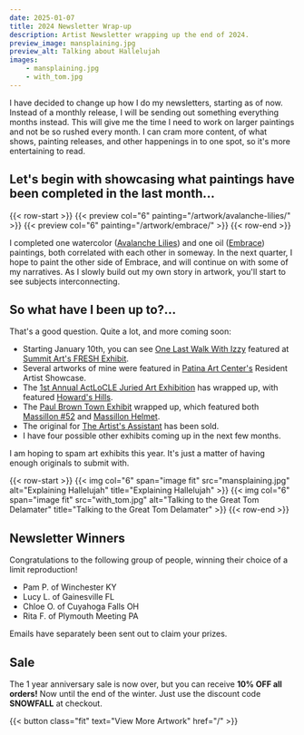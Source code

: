 ```yaml
---
date: 2025-01-07
title: 2024 Newsletter Wrap-up
description: Artist Newsletter wrapping up the end of 2024.
preview_image: mansplaining.jpg
preview_alt: Talking about Hallelujah
images:
    - mansplaining.jpg
    - with_tom.jpg
---
```


I have decided to change up how I do my newsletters, starting as of now. Instead of a monthly release, I will be sending out something everything months instead. This will give me the time I need to work on larger paintings and not be so rushed every month. I can cram more content, of what shows, painting releases, and other happenings in to one spot, so it's more entertaining to read.

<!--more-->

## Let's begin with showcasing what paintings have been completed in the last month... ##

{{< row-start >}}
    {{< preview col="6" painting="/artwork/avalanche-lilies/" >}}
    {{< preview col="6" painting="/artwork/embrace/" >}}
{{< row-end >}}

I completed one watercolor ([Avalanche Lilies](/artwork/avalanche-lilies)) and one oil ([Embrace](/artwork/embrace)) paintings, both correlated with each other in someway. In the next quarter, I hope to paint the other side of Embrace, and will continue on with some of my narratives. As I slowly build out my own story in artwork, you'll start to see subjects interconnecting.

## So what have I been up to?... ##

That's a good question. Quite a lot, and more coming soon:

  * Starting January 10th, you can see [One Last Walk With Izzy](/artwork/one-last-walk-with-izzy) featured at [Summit Art's FRESH Exhibit](https://www.facebook.com/events/1760040301514562).
  * Several artworks of mine were featured in [Patina Art Center's](https://www.patinaartscentre.com) Resident Artist Showcase.
  * The [1st Annual ActLoCLE Juried Art Exhibition](https://www.actlocle.org/firstexhibition/) has wrapped up, with featured [Howard's Hills](/artwork/howards-hills).
  * The [Paul Brown Town Exhibit](https://paulbrownmuseum.org) wrapped up, which featured both [Massillon #52](/artwork/massillon-52) and [Massillon Helmet](/artwork/massillon-helmet).
  * The original for [The Artist's Assistant](/artwork/the-artists-assistant/) has been sold.
  * I have four possible other exhibits coming up in the next few months.

I am hoping to spam art exhibits this year. It's just a matter of having enough originals to submit with.

{{< row-start >}}
    {{< img col="6" span="image fit" src="mansplaining.jpg" alt="Explaining Hallelujah" title="Explaining Hallelujah" >}}
    {{< img col="6" span="image fit" src="with_tom.jpg" alt="Talking to the Great Tom Delamater" title="Talking to the Great Tom Delamater" >}}
{{< row-end >}}

## Newsletter Winners ##

Congratulations to the following group of people, winning their choice of a limit reproduction!

  * Pam P. of Winchester KY
  * Lucy L. of Gainesville FL
  * Chloe O. of Cuyahoga Falls OH
  * Rita F. of Plymouth Meeting PA

Emails have separately been sent out to claim your prizes.

## Sale ##

The 1 year anniversary sale is now over, but you can receive **10% OFF all orders!** Now until the end of the winter. Just use the discount code **SNOWFALL** at checkout.

{{< button class="fit" text="View More Artwork" href="/" >}}